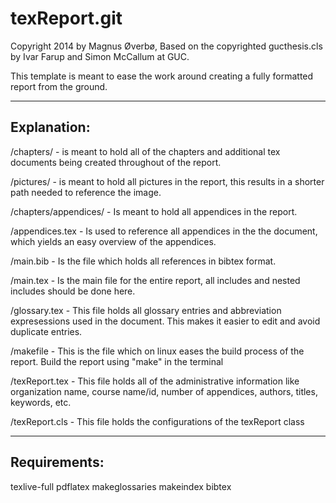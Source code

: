 texReport.git
=============

Copyright 2014 by Magnus Øverbø,
Based on the copyrighted gucthesis.cls by Ivar Farup and Simon McCallum at GUC.

This template is meant to ease the work around creating a fully formatted
report from the ground.

------------------------
Explanation:
------------------------
/chapters/ - is meant to hold all of the chapters and additional tex documents 
being created throughout of the report.

/pictures/ - is meant to hold all pictures in the report, this results in a
shorter path needed to reference the image.

/chapters/appendices/ - Is meant to hold all appendices in the report.

/appendices.tex - Is used to reference all appendices in the the document, which
yields an easy overview of the appendices.

/main.bib - Is the file which holds all references in bibtex format.

/main.tex - Is the main file for the entire report, all includes and nested
includes should be done here.

/glossary.tex - This file holds all glossary entries and abbreviation
expresessions used in the document.  This makes it easier to edit and avoid
duplicate entries.

/makefile - This is the file which on linux eases the build process of the
report. Build the report using "make" in the terminal

/texReport.tex - This file holds all of the administrative information like
organization name, course name/id, number of appendices, authors, titles,
keywords, etc.

/texReport.cls - This file holds the configurations of the texReport class

------------------------
Requirements:
------------------------
texlive-full
pdflatex
makeglossaries
makeindex
bibtex

